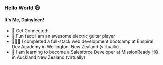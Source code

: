 ### Hello World 😄 

#### It's Me, Dainyleen!

- 👯 Get Connected: 
- 🎸 Fun fact: I am an awesome electric guitar player
- 👩🏽‍🎓 I completed a full-stack web development bootcamp at Enspiral Dev Academy in Wellington, New Zealand (virtually)
- 🔭 I am learning to become a Salesforce Developer at MissionReady HQ in Auckland New Zealand (virtually)


